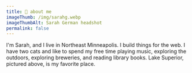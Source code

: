 ```yaml
---
title: 🎸 about me
imageThumb: /img/sarahg.webp
imageThumbAlt: Sarah German headshot
permalink: false
---
```


I'm Sarah, and I live in Northeast Minneapolis. I build things for the web. I have two cats and like to spend my free time playing music, exploring the outdoors, exploring breweries, and reading library books. Lake Superior, pictured above, is my favorite place.